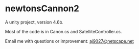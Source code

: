 newtonsCannon2
==============


A unity project, version 4.6b. 

Most of the code is in Canon.cs and SatelliteController.cs. 

Email me with questions or improvement: aj9027@netscape.net